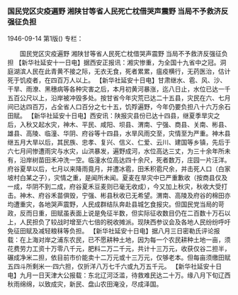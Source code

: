 ### 国民党区灾疫遍野  湘陕甘等省人民死亡枕借哭声震野  当局不予救济反强征负担

1946-09-14
第1版()
专栏：

　　国民党区灾疫遍野
    湘陕甘等省人民死亡枕借哭声震野 
    当局不予救济反强征负担
    【新华社延安十一日电】据西安正报讯：湘灾惨重，为全国十九省中之冠。洞庭湖滨人民在此青黄不接之际，无衣无食，死者累累，瘟疫横行，无药医治，估计死于饥疫者，在四百万人以上。
    【新华社延安十日电】甘肃继水、雹、风、沙、干旱、雨潦、黑穗病等各种灾害之后，本月初黄河暴涨，迄八日止，水位已达一千五百公尺以上，沿岸被冲毁多处。按甘省今年灾荒已达二十五县，灾民在六、七月间已达四百万，占全省人口百分之七十五，饥殍遍野，今年仍要负担八十六万余石田赋。
    【新华社延安十日电】西安讯：陕报灾县份已达十四县，继夏季旱灾之后，入秋又起水灾，神木、平民、咸阳、坝县、渭南、宁强、商县、关南、彬县、雄县、高陵、临潼、华阴、府谷等十四县，水旱风雨交至，灾情至为严重。神木县继五月大旱以后，其民族、忠孝、复兴、信义、仁爱、云川、建国等乡镇，先后于六七月间惨遭雨灾与水灾，山洪暴发，遍野成河，水位高达三丈，为三十余年所未有，沿岸树苗田禾冲洗一空。临潼水位高达四十余尺，死者数万，庄园一片汪洋。府谷夏旱以后，七月以来降雨竟月，并遭冰雹，田禾积雹尺余，并击死人口（白家坡村白某之子），灾情之重，是闻所未闻。夏麦在旱灾中已严重歉收（按商县仅及一成，华阴不到二成，府谷夏禾豆麦则已毫无收成），今又加上秋灾，秋收大受打击。神木、府谷禾苗俱毁，宁强、彬县秋收已无希望。渭南、高陵及府谷的棉田亦均遭重灾，各地哭声震野，人民成群结队奔赴县城乞食报灾。但国民党当局的苛政，反而日重，田赋虽表面上说是免征半数，但实际征收数目仍在二百数十万石以上，人民担负了较战时增至六七倍的税收摊派。现陕西参议会及各地人民纷纷呼吁免征田赋及减轻粮秣等负担。
    【新华社延安十日电】据八月三日密勒氏评论报载：在上海对岸之浦东农民，已不愿耕种土地，因为每一个农民耕种土地一亩，须花费劳力工资十万零八千元，肥料二万二千元，共计十三万元，收获仅谷二担半，碾成净米二担，依目前市价能卖十二万元或十三万元，仅够老本。但每亩须缴田赋五四斗所剩米一·四六担，仅折洋八万七千六或九万五千元。
    【新华社延安十日电】九月一日天津大公报载：东北辽河泛滥，待救难民达二十万。缘八月下旬辽西秋雨绵绵，以致成灾，新民、盘山农田淹没，尽成泽国。
